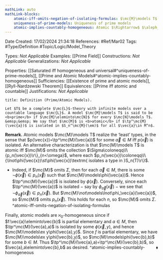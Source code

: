 ```yaml
---
mathLink: auto
mathLink-blocks:
    atomic-iff-omits-negation-of-isolating-formulas: $\mc{M}\models T$ atomic $\Leftrightarrow$ $\mc{M}$ isolates each $\l\{\lnot\phi\st\phi\textrm{ isolates }p\in S_n(T)\r\}$
    uniqueness-of-prime-models: Uniqueness of prime models
    atomic-implies-countably-homogeneous: Atomic $\Rightarrow$ $\aleph_0$-homogeneous
---
```


<div class="topSpace"></div>

Date Created: 17/02/2024 21:34:18
References: #Ref/Mar02
Tags: #Type/Definition #Topic/Logic/Model_Theory

Types: <i>Not Applicable</i>
Examples: [[Prime Field]]
Constructions: <i>Not Applicable</i>
Generalizations: <i>Not Applicable</i>

Properties: [[Saturated iff homogeneous and universal#^uniqueness-of-prime-models]], [[Prime and Atomic Models#^atomic-implies-countably-homogeneous]]
Sufficiencies: [[Existence of prime and atomic models]], [[Ryll-Nardzewski Theorem]]
Equivalences: [[Prime iff atomic and countable]]
Justifications: <i>Not Applicable</i>

``` ad-Definition
title: Definition (Prime/Atomic Models).

Let $T$ be a complete $\mc{L}$-theory with infinite models over a countable language $\mc{L}$. A model $\mc{M}\models T$ is said to be <b>prime</b> if $\mc{M}\eleminto\mc{N}$ for every $\mc{N}\models T$.
&emsp;&emsp; We say that $\mc{M}$ is <b>atomic</b> if $\tp^\mc{M}(\vec{a})$ is isolated in $S_n^\mc{M}(\em)$ for all $\vec{a}\in M^n$.

```

<b>Remark.</b> Atomic models $\mc{M}\models T$ realize the ‘least’ types, in the sense that $p(\vec{x})=\tp^\mc{M}(\vec{a})$ for some $\vec{a}\in M$ iff $p(\vec{x})$ is isolated. An alternative characterization is that $\mc{M}\models T$ is atomic iff $\mc{M}$ omits the collection $\Sigma\coloneqq\l\{p_n(\vec{x})\r\}_{n<\omega}$, where each $p_n(\vec{x})\coloneqq\l\{\lnot\phi(\vec{x})\st\phi(\vec{x})\textrm{ isolates a type in }S_n(T)\r\}$.
* Indeed, if $\mc{M}$ omits $\Sigma$, then for each $\vec{a}\in M$, there is some $\lnot\phi(\vec{x})\in p_n(\vec{x})$ such that $\mc{M}\models\phi(\vec{a})$. Hence $\tp^\mc{M}(\vec{a})$ is isolated by $\phi(\vec{x})$. Conversely, since each $\tp^\mc{M}(\vec{a})$ is isolated $-$ say by $\phi_\vec{a}(\vec{x})$ $-$ we see that $\lnot\phi_\vec{a}(\vec{x})\in p_n(\vec{x})$. But $\mc{M}\not\models\lnot\phi_\vec{a}(\vec{a})$, so $\mc{M}$ omits $p_n(\vec{x})$. This holds for each $n$, so $\mc{M}$ omits $\Sigma$. ^atomic-iff-omits-negation-of-isolating-formulas

Finally, atomic models are $\aleph_0$-homogeneous since if $f:\vec{a}\eleminto\vec{b}$ is partial elementary and $a\in M$, then $\tp^\mc{M}(\vec{a},a)$ is isolated by some $\phi(\vec{x},y)$, and hence $\mc{M}\models\ex y\phi(\vec{a},y)$. Since $f$ is partial elementary, we have $\mc{M}\models\ex y\phi(\vec{b},y)$, so $\mc{M}\models\phi(\vec{b},b)$ for some $b\in M$. Thus $\tp^\mc{M}(\vec{a},a)=\tp^\mc{M}(\vec{b},b)$, so $\vec{a},a\eleminto\vec{b},b$ as desired.<span style="float:right;">$\blacklozenge$</span> ^atomic-implies-countably-homogeneous
